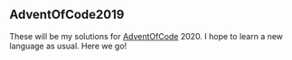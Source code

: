 ## AdventOfCode2019

These will be my solutions for [AdventOfCode](https://adventofcode.com/) 2020. I hope to learn a new language as usual. Here we go!
